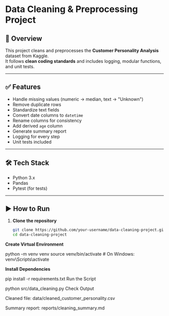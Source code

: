 # Data Cleaning & Preprocessing Project

## 📌 Overview
This project cleans and preprocesses the **Customer Personality Analysis** dataset from Kaggle.  
It follows **clean coding standards** and includes logging, modular functions, and unit tests.

---

## ✅ Features
- Handle missing values (numeric → median, text → "Unknown")
- Remove duplicate rows
- Standardize text fields
- Convert date columns to `datetime`
- Rename columns for consistency
- Add derived `age` column
- Generate summary report
- Logging for every step
- Unit tests included

---

## 🛠️ Tech Stack
- Python 3.x
- Pandas
- Pytest (for tests)

---

## ▶️ How to Run
1. **Clone the repository**
   ```bash
   git clone https://github.com/your-username/data-cleaning-project.git
   cd data-cleaning-project
**Create Virtual Environment**

python -m venv venv
source venv/bin/activate   # On Windows: venv\Scripts\activate

**Install Dependencies**

pip install -r requirements.txt
Run the Script

python src/data_cleaning.py
Check Output

Cleaned file: data/cleaned_customer_personality.csv

Summary report: reports/cleaning_summary.md
